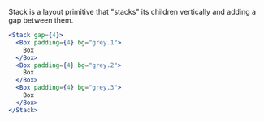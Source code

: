 Stack is a layout primitive that "stacks" its children vertically and adding a gap between them.

```jsx
<Stack gap={4}>
  <Box padding={4} bg="grey.1">
    Box
  </Box>
  <Box padding={4} bg="grey.2">
    Box
  </Box>
  <Box padding={4} bg="grey.3">
    Box
  </Box>
</Stack>
```
